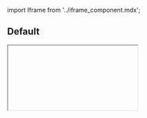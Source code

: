 import Iframe from '../iframe_component.mdx';

## Default
<Iframe id='components-forms-dropdown--default' > </Iframe>

